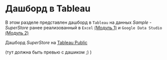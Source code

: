 # Дашборд в Tableau

В этом разделе представлен дашборд в `Tableau` на данных _Sample - SuperStore_ ранее реализованный в `Excel` [(Модуль 1)](https://github.com/ReIZzz/DE-101/blob/main/Module%201/readme.md) и `Google Data Studio` [(Модуль 2)](https://github.com/ReIZzz/DE-101/blob/main/Module%202/ReadMe.md)

Дашборд _SuperStore_ на [Tableau Public](https://public.tableau.com/views/SuperStore_16325019489010/SuperStore?:language=en-US&:display_count=n&:origin=viz_share_link)

(тут должна быть превью с дашиком ;) )
